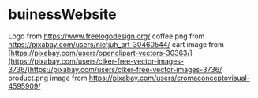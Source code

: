 # buinessWebsite
Logo from https://www.freelogodesign.org/
coffee.png from https://pixabay.com/users/nietjuh_art-30460544/
cart image from [https://pixabay.com/users/openclipart-vectors-30363/](https://pixabay.com/users/clker-free-vector-images-3736/)https://pixabay.com/users/clker-free-vector-images-3736/
product.png image from https://pixabay.com/users/cromaconceptovisual-4595909/
